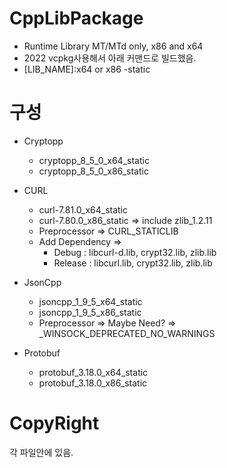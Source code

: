 # CppLibPackage
* Runtime Library MT/MTd only, x86 and x64
* 2022 vcpkg사용해서 아래 커맨드로 빌드했음.
* [LIB_NAME]:x64 or x86 -static

# 구성
* Cryptopp
   * cryptopp_8_5_0_x64_static
   * cryptopp_8_5_0_x86_static

* CURL
  * curl-7.81.0_x64_static
  * curl-7.80.0_x86_static => include zlib_1.2.11
  * Preprocessor => CURL_STATICLIB
  * Add Dependency => 
    * Debug : libcurl-d.lib, crypt32.lib, zlib.lib
    * Release : libcurl.lib, crypt32.lib, zlib.lib

* JsonCpp
  * jsoncpp_1_9_5_x64_static
  * jsoncpp_1_9_5_x86_static
  * Preprocessor => Maybe Need? => _WINSOCK_DEPRECATED_NO_WARNINGS

* Protobuf
  * protobuf_3.18.0_x64_static
  * protobuf_3.18.0_x86_static

# CopyRight
각 파일안에 있음.
